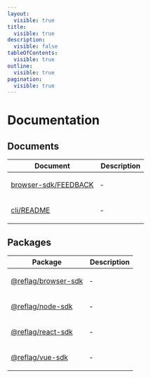 ```yaml
---
layout:
  visible: true
title:
  visible: true
description:
  visible: false
tableOfContents:
  visible: true
outline:
  visible: true
pagination:
  visible: true
---
```


# Documentation

## Documents

<table>
<thead>
<tr>
<th>Document</th>
<th>Description</th>
</tr>
</thead>
<tbody>
<tr>
<td>

[browser-sdk/FEEDBACK](documents/browser-sdk/FEEDBACK.md)

</td>
<td>

&hyphen;

</td>
</tr>
<tr>
<td>

[cli/README](documents/cli/README.md)

</td>
<td>

&hyphen;

</td>
</tr>
</tbody>
</table>

## Packages

<table>
<thead>
<tr>
<th>Package</th>
<th>Description</th>
</tr>
</thead>
<tbody>
<tr>
<td>

[@reflag/browser-sdk](@reflag/browser-sdk/README.md)

</td>
<td>

&hyphen;

</td>
</tr>
<tr>
<td>

[@reflag/node-sdk](@reflag/node-sdk/README.md)

</td>
<td>

&hyphen;

</td>
</tr>
<tr>
<td>

[@reflag/react-sdk](@reflag/react-sdk/README.md)

</td>
<td>

&hyphen;

</td>
</tr>
<tr>
<td>

[@reflag/vue-sdk](@reflag/vue-sdk/README.md)

</td>
<td>

&hyphen;

</td>
</tr>
</tbody>
</table>
